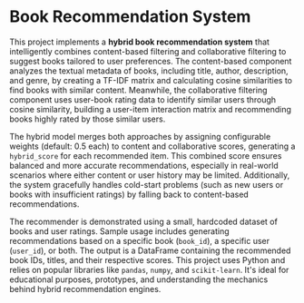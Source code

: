 # Book Recommendation System

This project implements a **hybrid book recommendation system** that intelligently combines content-based filtering and collaborative filtering to suggest books tailored to user preferences. The content-based component analyzes the textual metadata of books, including title, author, description, and genre, by creating a TF-IDF matrix and calculating cosine similarities to find books with similar content. Meanwhile, the collaborative filtering component uses user-book rating data to identify similar users through cosine similarity, building a user-item interaction matrix and recommending books highly rated by those similar users.

The hybrid model merges both approaches by assigning configurable weights (default: 0.5 each) to content and collaborative scores, generating a `hybrid_score` for each recommended item. This combined score ensures balanced and more accurate recommendations, especially in real-world scenarios where either content or user history may be limited. Additionally, the system gracefully handles cold-start problems (such as new users or books with insufficient ratings) by falling back to content-based recommendations.

The recommender is demonstrated using a small, hardcoded dataset of books and user ratings. Sample usage includes generating recommendations based on a specific book (`book_id`), a specific user (`user_id`), or both. The output is a DataFrame containing the recommended book IDs, titles, and their respective scores. This project uses Python and relies on popular libraries like `pandas`, `numpy`, and `scikit-learn`. It's ideal for educational purposes, prototypes, and understanding the mechanics behind hybrid recommendation engines.
